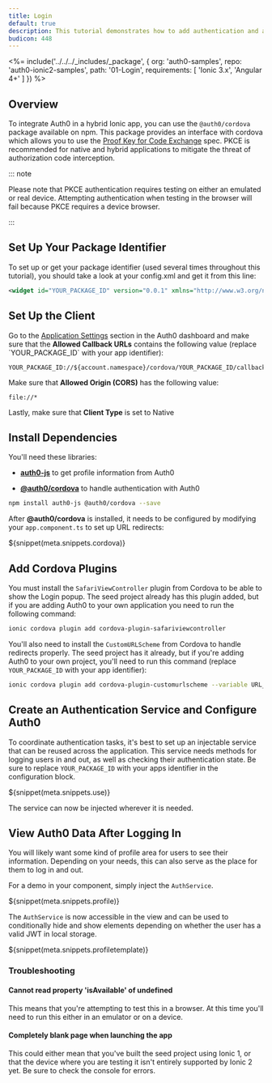```yaml
---
title: Login
default: true
description: This tutorial demonstrates how to add authentication and authorization to an Ionic 2 app
budicon: 448
---
```


<%= include('../../../_includes/_package', {
  org: 'auth0-samples',
  repo: 'auth0-ionic2-samples',
  path: '01-Login',
  requirements: [
    'Ionic 3.x',
    'Angular 4+'
  ]
}) %>

## Overview

To integrate Auth0 in a hybrid Ionic app, you can use the `@auth0/cordova` package available on npm. This package provides an interface with cordova which allows you to use the [Proof Key for Code Exchange](https://tools.ietf.org/html/rfc7636) spec. PKCE is recommended for native and hybrid applications to mitigate the threat of authorization code interception.

::: note

Please note that PKCE authentication requires testing on either an emulated or real device. Attempting authentication when testing in the browser will fail because PKCE requires a device browser.

:::

## Set Up Your Package Identifier

To set up or get your package identifier (used several times throughout this tutorial), you should take a look at your config.xml and get it from this line:

```xml
<widget id="YOUR_PACKAGE_ID" version="0.0.1" xmlns="http://www.w3.org/ns/widgets" xmlns:cdv="http://cordova.apache.org/ns/1.0">
```

## Set Up the Client

<div class="setup-callback">
<p>Go to the <a href="${manage_url}/#/applications/${account.clientId}/settings">Application Settings</a> section in the Auth0 dashboard and make sure that the <b>Allowed Callback URLs</b> contains the following value (replace `YOUR_PACKAGE_ID` with your app identifier):</p>

<pre><code>YOUR_PACKAGE_ID://${account.namespace}/cordova/YOUR_PACKAGE_ID/callback</pre></code>

<p>Make sure that <b>Allowed Origin (CORS)</b> has the following value:</p>

<pre><code>file://*</code></pre>

<p>Lastly, make sure that <b>Client Type</b> is set to Native</p>

</div>

## Install Dependencies

You'll need these libraries:

* **[auth0-js](https://github.com/auth0/auth0.js)** to get profile information from Auth0

* **[@auth0/cordova](https://github.com/auth0/auth0-cordova)** to handle authentication with Auth0

```bash
npm install auth0-js @auth0/cordova --save
```

After **@auth0/cordova** is installed, it needs to be configured by modifying your `app.component.ts` to set up URL redirects:

${snippet(meta.snippets.cordova)}

## Add Cordova Plugins

You must install the `SafariViewController` plugin from Cordova to be able to show the Login popup. The seed project already has this plugin added, but if you are adding Auth0 to your own application you need to run the following command:

```bash
ionic cordova plugin add cordova-plugin-safariviewcontroller
```

You'll also need to install the `CustomURLScheme` from Cordova to handle redirects properly. The seed project has it already, but if you're adding Auth0 to your own project, you'll need to run this command (replace `YOUR_PACKAGE_ID` with your app identifier):

```bash
ionic cordova plugin add cordova-plugin-customurlscheme --variable URL_SCHEME={YOUR_PACKAGE_ID} --variable ANDROID_SCHEME={YOUR_PACKAGE_ID} --variable ANDROID_HOST=${account.namespace} --variable ANDROID_PATHPREFIX=/cordova/{YOUR_PACKAGE_ID}/callback
```

## Create an Authentication Service and Configure Auth0

To coordinate authentication tasks, it's best to set up an injectable service that can be reused across the application. This service needs methods for logging users in and out, as well as checking their authentication state. Be sure to replace `YOUR_PACKAGE_ID` with your apps identifier in the configuration block.

${snippet(meta.snippets.use)}

The service can now be injected wherever it is needed.

## View Auth0 Data After Logging In

You will likely want some kind of profile area for users to see their information. Depending on your needs, this can also serve as the place for them to log in and out.

For a demo in your component, simply inject the `AuthService`.

${snippet(meta.snippets.profile)}

The `AuthService` is now accessible in the view and can be used to conditionally hide and show elements depending on whether the user has a valid JWT in local storage.

${snippet(meta.snippets.profiletemplate)}

### Troubleshooting

#### Cannot read property 'isAvailable' of undefined

This means that you're attempting to test this in a browser. At this time you'll need to run this either in an emulator or on a device.

#### Completely blank page when launching the app

This could either mean that you've built the seed project using Ionic 1, or that the device where you are testing it isn't entirely supported by Ionic 2 yet. Be sure to check the console for errors.
